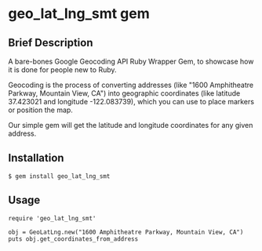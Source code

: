 geo_lat_lng_smt gem
===================

Brief Description
-----------------

A bare-bones Google Geocoding API Ruby Wrapper Gem, to showcase how it is done for people new to Ruby. 

Geocoding is the process of converting addresses (like "1600 Amphitheatre Parkway, Mountain View, CA") into geographic coordinates (like latitude 37.423021 and longitude -122.083739), which you can use to place markers or position the map.

Our simple gem will get the latitude and longitude coordinates for any given address.


Installation
------------

    $ gem install geo_lat_lng_smt


Usage
-----

    require 'geo_lat_lng_smt'

    obj = GeoLatLng.new("1600 Amphitheatre Parkway, Mountain View, CA")
    puts obj.get_coordinates_from_address
